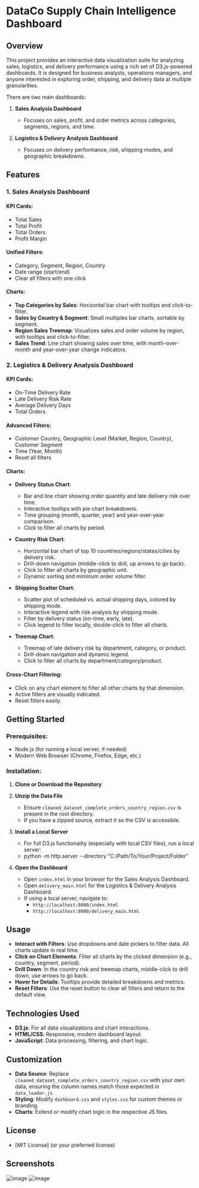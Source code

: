 # DataCo Supply Chain Intelligence Dashboard

## Overview
This project provides an interactive data visualization suite for analyzing sales, logistics, and delivery performance using a rich set of D3.js-powered dashboards. It is designed for business analysts, operations managers, and anyone interested in exploring order, shipping, and delivery data at multiple granularities.

There are two main dashboards:

1. **Sales Analysis Dashboard**
   - Focuses on sales, profit, and order metrics across categories, segments, regions, and time.

2. **Logistics & Delivery Analysis Dashboard**
   - Focuses on delivery performance, risk, shipping modes, and geographic breakdowns.

## Features

### 1. Sales Analysis Dashboard

#### KPI Cards:
- Total Sales
- Total Profit
- Total Orders
- Profit Margin

#### Unified Filters:
- Category, Segment, Region, Country
- Date range (start/end)
- Clear all filters with one click

#### Charts:
- **Top Categories by Sales**: Horizontal bar chart with tooltips and click-to-filter.
- **Sales by Country & Segment**: Small multiples bar charts, sortable by segment.
- **Region Sales Treemap**: Visualizes sales and order volume by region, with tooltips and click-to-filter.
- **Sales Trend**: Line chart showing sales over time, with month-over-month and year-over-year change indicators.

### 2. Logistics & Delivery Analysis Dashboard

#### KPI Cards:
- On-Time Delivery Rate
- Late Delivery Risk Rate
- Average Delivery Days
- Total Orders

#### Advanced Filters:
- Customer Country, Geographic Level (Market, Region, Country), Customer Segment
- Time (Year, Month)
- Reset all filters

#### Charts:
- **Delivery Status Chart**:  
   - Bar and line chart showing order quantity and late delivery risk over time.
   - Interactive tooltips with pie chart breakdowns.
   - Time grouping (month, quarter, year) and year-over-year comparison.
   - Click to filter all charts by period.

- **Country Risk Chart**:  
   - Horizontal bar chart of top 10 countries/regions/states/cities by delivery risk.
   - Drill-down navigation (middle-click to drill, up arrows to go back).
   - Click to filter all charts by geographic unit.
   - Dynamic sorting and minimum order volume filter.

- **Shipping Scatter Chart**:  
   - Scatter plot of scheduled vs. actual shipping days, colored by shipping mode.
   - Interactive legend with risk analysis by shipping mode.
   - Filter by delivery status (on-time, early, late).
   - Click legend to filter locally, double-click to filter all charts.

- **Treemap Chart**:  
   - Treemap of late delivery risk by department, category, or product.
   - Drill-down navigation and dynamic legend.
   - Click to filter all charts by department/category/product.

#### Cross-Chart Filtering:
- Click on any chart element to filter all other charts by that dimension.
- Active filters are visually indicated.
- Reset filters easily.

## Getting Started

### Prerequisites:
- Node.js (for running a local server, if needed)
- Modern Web Browser (Chrome, Firefox, Edge, etc.)

### Installation:

1. **Clone or Download the Repository**
   
2. **Unzip the Data File**
   - Ensure `cleaned_dataset_complete_orders_country_region.csv` is present in the root directory.
   - If you have a zipped source, extract it so the CSV is accessible.
   
3. **Install a Local Server**
   - For full D3.js functionality (especially with local CSV files), run a local server:
   - python -m http.server --directory "C:/Path/To/Your/Project/Folder"
   
4. **Open the Dashboard**
   - Open `index.html` in your browser for the Sales Analysis Dashboard.
   - Open `delivery_main.html` for the Logistics & Delivery Analysis Dashboard.
   - If using a local server, navigate to:
     - `http://localhost:8000/index.html`
     - `http://localhost:8000/delivery_main.html`

## Usage
- **Interact with Filters**: Use dropdowns and date pickers to filter data. All charts update in real time.
- **Click on Chart Elements**: Filter all charts by the clicked dimension (e.g., country, segment, period).
- **Drill Down**: In the country risk and treemap charts, middle-click to drill down, use arrows to go back.
- **Hover for Details**: Tooltips provide detailed breakdowns and metrics.
- **Reset Filters**: Use the reset button to clear all filters and return to the default view.

## Technologies Used
- **D3.js**: For all data visualizations and chart interactions.
- **HTML/CSS**: Responsive, modern dashboard layout.
- **JavaScript**: Data processing, filtering, and chart logic.

## Customization
- **Data Source**: Replace `cleaned_dataset_complete_orders_country_region.csv` with your own data, ensuring the column names match those expected in `data_loader.js`.
- **Styling**: Modify `dashboard.css` and `styles.css` for custom themes or branding.
- **Charts**: Extend or modify chart logic in the respective JS files.

## License
- [MIT License] (or your preferred license)

## Screenshots
![image](https://github.com/user-attachments/assets/51662288-44ad-4361-817c-dc454988854e)
![image](https://github.com/user-attachments/assets/0bb73289-9ea0-4824-9d19-b7b5728c66e8)



